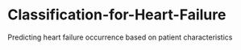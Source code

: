 # Classification-for-Heart-Failure
Predicting heart failure occurrence based on patient characteristics
